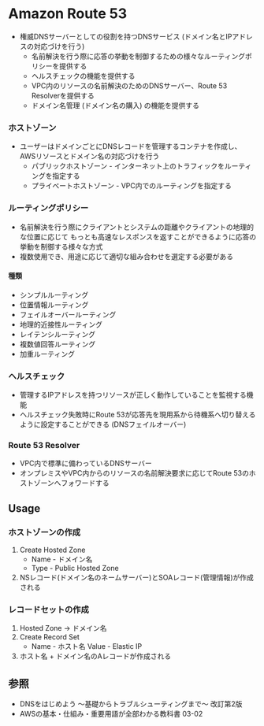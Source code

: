 # Amazon Route 53
- 権威DNSサーバーとしての役割を持つDNSサービス (ドメイン名とIPアドレスの対応づけを行う)
  - 名前解決を行う際に応答の挙動を制御するための様々なルーティングポリシーを提供する
  - ヘルスチェックの機能を提供する
  - VPC内のリソースの名前解決のためのDNSサーバー、Route 53 Resolverを提供する
  - ドメイン名管理 (ドメイン名の購入) の機能を提供する

### ホストゾーン
- ユーザーはドメインごとにDNSレコードを管理するコンテナを作成し、AWSリソースとドメイン名の対応づけを行う
  - パブリックホストゾーン   - インターネット上のトラフィックをルーティングを指定する
  - プライベートホストゾーン - VPC内でのルーティングを指定する

### ルーティングポリシー
- 名前解決を行う際にクライアントとシステムの距離やクライアントの地理的な位置に応じて
  もっとも高速なレスポンスを返すことができるように応答の挙動を制御する様々な方式
- 複数使用でき、用途に応じて適切な組み合わせを選定する必要がある

#### 種類
- シンプルルーティング
- 位置情報ルーティング
- フェイルオーバールーティング
- 地理的近接性ルーティング
- レイテンシルーティング
- 複数値回答ルーティング
- 加重ルーティング

### ヘルスチェック
- 管理するIPアドレスを持つリソースが正しく動作していることを監視する機能
- ヘルスチェック失敗時にRoute 53が応答先を現用系から待機系へ切り替えるように設定することができる
  (DNSフェイルオーバー)

### Route 53 Resolver
- VPC内で標準に備わっているDNSサーバー
- オンプレミスやVPC内からのリソースの名前解決要求に応じてRoute 53のホストゾーンへフォワードする

## Usage
### ホストゾーンの作成
1. Create Hosted Zone
    - Name - ドメイン名
    - Type - Public Hosted Zone
2. NSレコード(ドメイン名のネームサーバー)とSOAレコード(管理情報)が作成される

### レコードセットの作成
1. Hosted Zone -> ドメイン名
2. Create Record Set
    - Name  - ホスト名
      Value - Elastic IP
3. ホスト名 + ドメイン名のAレコードが作成される

## 参照
- DNSをはじめよう ～基礎からトラブルシューティングまで～ 改訂第2版
- AWSの基本・仕組み・重要用語が全部わかる教科書 03-02
